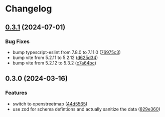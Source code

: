 # Changelog

## [0.3.1](https://github.com/madisonbikes/bikeweek-busmap/compare/bikeweek-busmap-v0.3.0...bikeweek-busmap-v0.3.1) (2024-07-01)


### Bug Fixes

* bump typescript-eslint from 7.8.0 to 7.11.0 ([76975c3](https://github.com/madisonbikes/bikeweek-busmap/commit/76975c3b2b5daf2592154da9113f0c2291fbb1e3))
* bump vite from 5.2.11 to 5.2.12 ([d625d34](https://github.com/madisonbikes/bikeweek-busmap/commit/d625d341e43a6d9d12765f8bc3d25c926f1f4f59))
* bump vite from 5.2.12 to 5.3.2 ([c7a64bc](https://github.com/madisonbikes/bikeweek-busmap/commit/c7a64bc2b3b892b85141ba2c08ea9bce0d2ff363))

## 0.3.0 (2024-03-16)

### Features

- switch to openstreetmap ([44d5565](https://github.com/madisonbikes/bikeweek-busmap/commit/44d55651c3968133dc9b14d14bf0f18c755e7e2d))
- use zod for schema defintions and actually sanitize the data ([829e360](https://github.com/madisonbikes/bikeweek-busmap/commit/829e360297f5e08e6d8dc1dfe5e7c5ae0c7d35ea))

